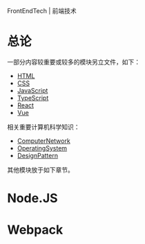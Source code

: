 FrontEndTech | 前端技术

# 总论

一部分内容较重要或较多的模块另立文件，如下：

- [HTML](./TP312HT-HTML.md)
- [CSS](./TP312CSS-CSS.md)
- [JavaScript](./TP312JS-JavaScript.md)
- [TypeScript](./TP312JS-TypeScript.md)
- [React](./TP312JS-React.md)
- [Vue](./TP312JS-Vue.md)

相关重要计算机科学知识：

- [ComputerNetwork](./TP393-ComputerNetwork.md)
- [OperatingSystem](./TP316-OperatingSystem.md)
- [DesignPattern](./TP311-DesignPattern.md)

其他模块放于如下章节。

# Node.JS

# Webpack